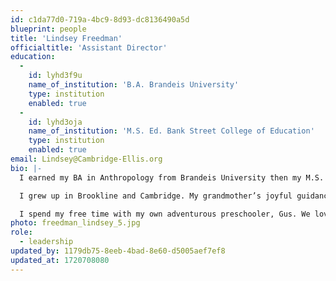 ```yaml
---
id: c1da77d0-719a-4bc9-8d93-dc8136490a5d
blueprint: people
title: 'Lindsey Freedman'
officialtitle: 'Assistant Director'
education:
  -
    id: lyhd3f9u
    name_of_institution: 'B.A. Brandeis University'
    type: institution
    enabled: true
  -
    id: lyhd3oja
    name_of_institution: 'M.S. Ed. Bank Street College of Education'
    type: institution
    enabled: true
email: Lindsey@Cambridge-Ellis.org
bio: |-
  I earned my BA in Anthropology from Brandeis University then my M.S. Ed. in Early Childhood General and Special Education from Bank Street College of Education in 2007. I have been teaching preschool for almost 20 years, most recently at The Little School in San Francisco, a full inclusion school that focuses on social and emotional development.

  I grew up in Brookline and Cambridge. My grandmother’s joyful guidance, genuine interest in my ideas, and contagious passion for learning continues to inspire my work with children, parents, and teachers. 

  I spend my free time with my own adventurous preschooler, Gus. We love to splash in the waves at Nantasket beach, meander through the Arnold Arboretum, and read stacks of books.
photo: freedman_lindsey_5.jpg
role:
  - leadership
updated_by: 1179db75-8eeb-4bad-8e60-d5005aef7ef8
updated_at: 1720708080
---
```

